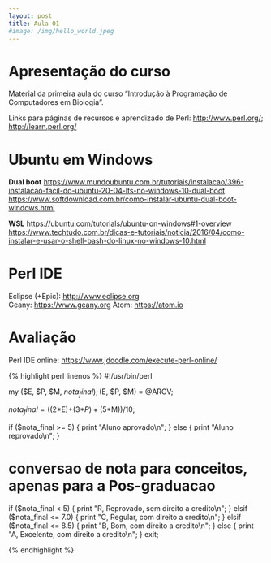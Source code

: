 ```yaml
---
layout: post
title: Aula 01
#image: /img/hello_world.jpeg
---
```

# Apresentação do curso

Material da primeira aula do curso “Introdução à Programação de Computadores em Biologia”.  

Links para páginas de recursos e aprendizado de Perl: http://www.perl.org/; http://learn.perl.org/ 

# Ubuntu em Windows

**Dual boot**
https://www.mundoubuntu.com.br/tutoriais/instalacao/396-instalacao-facil-do-ubuntu-20-04-lts-no-windows-10-dual-boot
https://www.softdownload.com.br/como-instalar-ubuntu-dual-boot-windows.html

**WSL**
https://ubuntu.com/tutorials/ubuntu-on-windows#1-overview
https://www.techtudo.com.br/dicas-e-tutoriais/noticia/2016/04/como-instalar-e-usar-o-shell-bash-do-linux-no-windows-10.html


# Perl IDE

Eclipse (+Epic): http://www.eclipse.org   
Geany: https://www.geany.org
Atom: https://atom.io    
 
# Avaliação

Perl IDE online: https://www.jdoodle.com/execute-perl-online/ 
 
{% highlight perl linenos %} 
#!/usr/bin/perl

my ($E, $P, $M, $nota_final);
($E, $P, $M) = @ARGV;

$nota_final = ((2*$E)+(3*$P)+(5*$M))/10;

if ($nota_final >= 5) {
  print "Aluno aprovado\n";
} else {
  print "Aluno reprovado\n";
}

# conversao de nota para conceitos, apenas para a Pos-graduacao
if ($nota_final < 5) {
  print "R, Reprovado, sem direito a credito\n";
} elsif ($nota_final <= 7.0) {
  print "C, Regular, com direito a credito\n";
} elsif ($nota_final <= 8.5) {
  print "B, Bom, com direito a credito\n";
} else {
  print "A, Excelente, com direito a credito\n";
}
exit;

{% endhighlight %}

  
    
    
    
